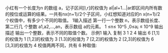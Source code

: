 小红有一个长度为n 的数组 a，记子区间[l,r]的权值为 al|al+1...|ar即区间内所有数的按位或运算的结果。一共有nx(n+1)/2个子区间，小红想知道对应的n x(n+1)/2 个权值中，有多少个不同的取值。
1输入描述
第一行一个整数 n，表示数组长度、
第二行几 个整数 a1,a2,...,an，表示数组 a的元素。
1 ≤n≤ 10^5 ,0≤a¡ ≤ 10^9
输出描述
输出一个整数，表示不同的取值个数。
示例1
输入
复制
3
1 2 4
输出
6
[1,1]的权值为 1
[1,2]的权值为 3
[1.3]的权值为 7
[2,2]的权值为 2
[2,3]的权值为 6
[3,3]的权值为 4
校值两两不同，共有 6 种取值:
